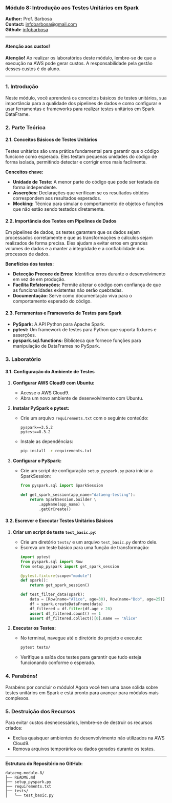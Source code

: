 ### Módulo 8: Introdução aos Testes Unitários em Spark

**Author:** Prof. Barbosa  
**Contact:** infobarbosa@gmail.com  
**Github:** [infobarbosa](https://github.com/infobarbosa)

---

#### Atenção aos custos!
**Atenção!** Ao realizar os laboratórios deste módulo, lembre-se de que a execução na AWS pode gerar custos. A responsabilidade pela gestão desses custos é do aluno.

---

### 1. Introdução

Neste módulo, você aprenderá os conceitos básicos de testes unitários, sua importância para a qualidade dos pipelines de dados e como configurar e usar ferramentas e frameworks para realizar testes unitários em Spark DataFrame.

### 2. Parte Teórica

#### 2.1. Conceitos Básicos de Testes Unitários
Testes unitários são uma prática fundamental para garantir que o código funcione como esperado. Eles testam pequenas unidades do código de forma isolada, permitindo detectar e corrigir erros mais facilmente.

**Conceitos chave:**
- **Unidade de Teste:** A menor parte do código que pode ser testada de forma independente.
- **Asserções:** Declarações que verificam se os resultados obtidos correspondem aos resultados esperados.
- **Mocking:** Técnica para simular o comportamento de objetos e funções que não estão sendo testados diretamente.

#### 2.2. Importância dos Testes em Pipelines de Dados
Em pipelines de dados, os testes garantem que os dados sejam processados corretamente e que as transformações e cálculos sejam realizados de forma precisa. Eles ajudam a evitar erros em grandes volumes de dados e a manter a integridade e a confiabilidade dos processos de dados.

**Benefícios dos testes:**
- **Detecção Precoce de Erros:** Identifica erros durante o desenvolvimento em vez de em produção.
- **Facilita Refatorações:** Permite alterar o código com confiança de que as funcionalidades existentes não serão quebradas.
- **Documentação:** Serve como documentação viva para o comportamento esperado do código.

#### 2.3. Ferramentas e Frameworks de Testes para Spark
- **PySpark:** A API Python para Apache Spark.
- **pytest:** Um framework de testes para Python que suporta fixtures e asserções.
- **pyspark.sql.functions:** Biblioteca que fornece funções para manipulação de DataFrames no PySpark.

### 3. Laboratório

#### 3.1. Configuração do Ambiente de Testes

1. **Configurar AWS Cloud9 com Ubuntu:**
   - Acesse o AWS Cloud9.
   - Abra um novo ambiente de desenvolvimento com Ubuntu.

2. **Instalar PySpark e pytest:**
   - Crie um arquivo `requirements.txt` com o seguinte conteúdo:
     ```
     pyspark==3.5.2
     pytest==8.3.2
     ```
   - Instale as dependências:
     ```bash
     pip install -r requirements.txt
     ```

3. **Configurar o PySpark:**
   - Crie um script de configuração `setup_pyspark.py` para iniciar a SparkSession:
     ```python
     from pyspark.sql import SparkSession

     def get_spark_session(app_name="dataeng-testing"):
         return SparkSession.builder \
             .appName(app_name) \
             .getOrCreate()
     ```

#### 3.2. Escrever e Executar Testes Unitários Básicos

1. **Criar um script de teste `test_basic.py`:**
   - Crie um diretório `tests/` e um arquivo `test_basic.py` dentro dele.
   - Escreva um teste básico para uma função de transformação:
     ```python
     import pytest
     from pyspark.sql import Row
     from setup_pyspark import get_spark_session

     @pytest.fixture(scope="module")
     def spark():
         return get_spark_session()

     def test_filter_data(spark):
         data = [Row(name="Alice", age=30), Row(name="Bob", age=25)]
         df = spark.createDataFrame(data)
         df_filtered = df.filter(df.age > 28)
         assert df_filtered.count() == 1
         assert df_filtered.collect()[0].name == "Alice"
     ```

2. **Executar os Testes:**
   - No terminal, navegue até o diretório do projeto e execute:
     ```bash
     pytest tests/
     ```
   - Verifique a saída dos testes para garantir que tudo esteja funcionando conforme o esperado.

### 4. Parabéns!
Parabéns por concluir o módulo! Agora você tem uma base sólida sobre testes unitários em Spark e está pronto para avançar para módulos mais complexos.

### 5. Destruição dos Recursos
Para evitar custos desnecessários, lembre-se de destruir os recursos criados:
- Exclua quaisquer ambientes de desenvolvimento não utilizados na AWS Cloud9.
- Remova arquivos temporários ou dados gerados durante os testes.

---

**Estrutura do Repositório no GitHub:**
```
dataeng-modulo-8/
├── README.md
├── setup_pyspark.py
├── requirements.txt
├── tests/
│   └── test_basic.py
```
